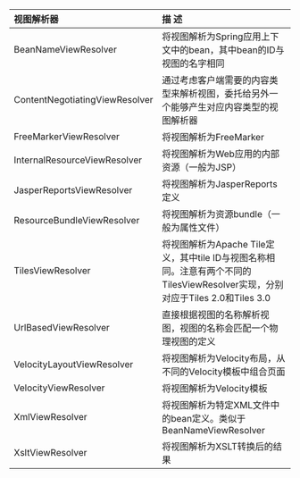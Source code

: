 

| 视图解析器                     | 描 述                                                        |
| :----------------------------- | :----------------------------------------------------------- |
| BeanNameViewResolver           | 将视图解析为Spring应用上下文中的bean，其中bean的ID与视图的名字相同 |
| ContentNegotiatingViewResolver | 通过考虑客户端需要的内容类型来解析视图，委托给另外一个能够产生对应内容类型的视图解析器 |
| FreeMarkerViewResolver         | 将视图解析为FreeMarker                                       |
| InternalResourceViewResolver   | 将视图解析为Web应用的内部资源（一般为JSP）                   |
| JasperReportsViewResolver      | 将视图解析为JasperReports定义                                |
| ResourceBundleViewResolver     | 将视图解析为资源bundle（一般为属性文件）                     |
| TilesViewResolver              | 将视图解析为Apache Tile定义，其中tile ID与视图名称相同。注意有两个不同的TilesViewResolver实现，分别对应于Tiles 2.0和Tiles 3.0 |
| UrlBasedViewResolver           | 直接根据视图的名称解析视图，视图的名称会匹配一个物理视图的定义 |
| VelocityLayoutViewResolver     | 将视图解析为Velocity布局，从不同的Velocity模板中组合页面     |
| VelocityViewResolver           | 将视图解析为Velocity模板                                     |
| XmlViewResolver                | 将视图解析为特定XML文件中的bean定义。类似于BeanNameViewResolver |
| XsltViewResolver               | 将视图解析为XSLT转换后的结果                                 |

